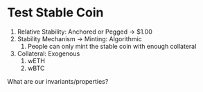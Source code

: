 # Test Stable Coin

1. Relative Stability: Anchored or Pegged -> $1.00 
2. Stability Mechanism -> Minting: Algorithmic  
    1. People can only mint the stable coin with enough collateral
3. Collateral: Exogenous
    1. wETH
    2. wBTC

What are our invariants/properties?